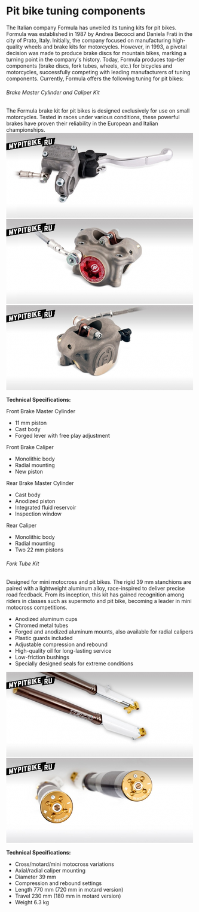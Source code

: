 # Pit bike tuning components

The Italian company Formula has unveiled its tuning kits for pit bikes. Formula was established in 1987 by Andrea Becocci and Daniela Frati in the city of Prato, Italy. Initially, the company focused on manufacturing high-quality wheels and brake kits for motorcycles. However, in 1993, a pivotal decision was made to produce brake discs for mountain bikes, marking a turning point in the company's history. Today, Formula produces top-tier components (brake discs, fork tubes, wheels, etc.) for bicycles and motorcycles, successfully competing with leading manufacturers of tuning components. Currently, Formula offers the following tuning for pit bikes:

###### Brake Master Cylinder and Caliper Kit

The Formula brake kit for pit bikes is designed exclusively for use on small motorcycles. Tested in races under various conditions, these powerful brakes have proven their reliability in the European and Italian championships.  
![Formula Brake Master Cylinder](../../../static/img/7b2529.jpg)  
![Formula Front Caliper](../../../static/img/6ca8cb.jpg)  
![Formula Front Caliper](../../../static/img/d8e6f8.jpg)  

**Technical Specifications:**  

Front Brake Master Cylinder  
- 11 mm piston
- Cast body
- Forged lever with free play adjustment

Front Brake Caliper  
- Monolithic body
- Radial mounting
- New piston

Rear Brake Master Cylinder  
- Cast body
- Anodized piston
- Integrated fluid reservoir
- Inspection window

Rear Caliper  
- Monolithic body
- Radial mounting
- Two 22 mm pistons  

###### Fork Tube Kit

Designed for mini motocross and pit bikes. The rigid 39 mm stanchions are paired with a lightweight aluminum alloy, race-inspired to deliver precise road feedback. From its inception, this kit has gained recognition among riders in classes such as supermoto and pit bike, becoming a leader in mini motocross competitions.

- Anodized aluminum cups
- Chromed metal tubes
- Forged and anodized aluminum mounts, also available for radial calipers
- Plastic guards included
- Adjustable compression and rebound
- High-quality oil for long-lasting service
- Low-friction bushings
- Specially designed seals for extreme conditions  

![USD Ø39 PITBIKE](../../../static/img/cacfe9.jpg)  
![USD Ø39 PITBIKE](../../../static/img/da7c8c.jpg)  

**Technical Specifications:**  

- Cross/motard/mini motocross variations
- Axial/radial caliper mounting
- Diameter 39 mm
- Compression and rebound settings
- Length 770 mm (720 mm in motard version)
- Travel 230 mm (180 mm in motard version)
- Weight 6.3 kg
